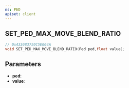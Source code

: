 ```yaml
---
ns: PED
apiset: client
---
```

## SET_PED_MAX_MOVE_BLEND_RATIO

```c
// 0x433083750C5E064A
void SET_PED_MAX_MOVE_BLEND_RATIO(Ped ped,float value);
```


## Parameters
* **ped**:
* **value**:



